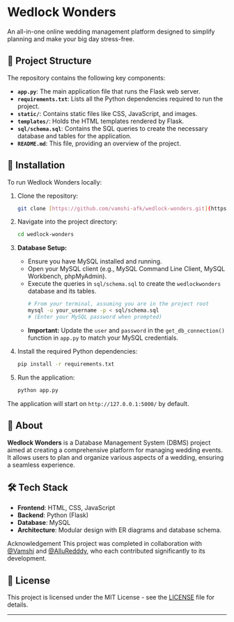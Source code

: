 # Wedlock Wonders

An all-in-one online wedding management platform designed to simplify planning and make your big day stress-free.

## 📂 Project Structure

The repository contains the following key components:

* **`app.py`**: The main application file that runs the Flask web server.
* **`requirements.txt`**: Lists all the Python dependencies required to run the project.
* **`static/`**: Contains static files like CSS, JavaScript, and images.
* **`templates/`**: Holds the HTML templates rendered by Flask.
* **`sql/schema.sql`**: Contains the SQL queries to create the necessary database and tables for the application.
* **`README.md`**: This file, providing an overview of the project.

## 🚀 Installation

To run Wedlock Wonders locally:

1.  Clone the repository:

    ```bash
    git clone [https://github.com/vamshi-afk/wedlock-wonders.git](https://github.com/vamshi-afk/wedlock-wonders.git)
    ```

2.  Navigate into the project directory:

    ```bash
    cd wedlock-wonders
    ```

3.  **Database Setup:**
    * Ensure you have MySQL installed and running.
    * Open your MySQL client (e.g., MySQL Command Line Client, MySQL Workbench, phpMyAdmin).
    * Execute the queries in `sql/schema.sql` to create the `wedlockwonders` database and its tables.
        ```bash
        # From your terminal, assuming you are in the project root
        mysql -u your_username -p < sql/schema.sql
        # (Enter your MySQL password when prompted)
        ```
    * **Important:** Update the `user` and `password` in the `get_db_connection()` function in `app.py` to match your MySQL credentials.

4.  Install the required Python dependencies:

    ```bash
    pip install -r requirements.txt
    ```

5.  Run the application:

    ```bash
    python app.py
    ```

The application will start on `http://127.0.0.1:5000/` by default.

## 📝 About

**Wedlock Wonders** is a Database Management System (DBMS) project aimed at creating a comprehensive platform for managing wedding events. It allows users to plan and organize various aspects of a wedding, ensuring a seamless experience.

## 🛠️ Tech Stack

* **Frontend**: HTML, CSS, JavaScript
* **Backend**: Python (Flask)
* **Database**: MySQL
* **Architecture**: Modular design with ER diagrams and database schema.

Acknowledgement
This project was completed in collaboration with [@Vamshi](https://github.com/vamshi-afk) and [@AlluRedddy](https://github.com/friend2), who each contributed significantly to its development.

## 📄 License

This project is licensed under the MIT License - see the [LICENSE](LICENSE) file for details.

---
